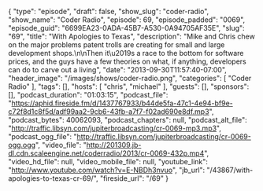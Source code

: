 {
  "type": "episode",
  "draft": false,
  "show_slug": "coder-radio",
  "show_name": "Coder Radio",
  "episode": 69,
  "episode_padded": "0069",
  "episode_guid": "6699EA23-0ADA-45B7-A530-0A94705AF35E",
  "slug": "69",
  "title": "With Apologies to Texas",
  "description": "Mike and Chris chew on the major problems patent trolls are creating for small and large development shops.\n\nThen it\u2019s a race to the bottom for software prices, and the guys have a few theories on what, if anything, developers can do to carve out a living",
  "date": "2013-09-30T11:57:40-07:00",
  "header_image": "/images/shows/coder-radio.png",
  "categories": [
    "Coder Radio"
  ],
  "tags": [],
  "hosts": [
    "chris",
    "michael"
  ],
  "guests": [],
  "sponsors": [],
  "podcast_duration": "01:03:15",
  "podcast_file": "https://aphid.fireside.fm/d/1437767933/b44de5fa-47c1-4e94-bf9e-c72f8d1c8f5d/adf99aa2-9cb6-43fb-a7f7-f02ad690e8df.mp3",
  "podcast_bytes": 40062093,
  "podcast_chapters": null,
  "podcast_alt_file": "http://traffic.libsyn.com/jupiterbroadcasting/cr-0069-mp3.mp3",
  "podcast_ogg_file": "http://traffic.libsyn.com/jupiterbroadcasting/cr-0069-ogg.ogg",
  "video_file": "http://201309.jb-dl.cdn.scaleengine.net/coderradio/2013/cr-0069-432p.mp4",
  "video_hd_file": null,
  "video_mobile_file": null,
  "youtube_link": "http://www.youtube.com/watch?v=E-NBDh3nvuo",
  "jb_url": "/43867/with-apologies-to-texas-cr-69/",
  "fireside_url": "/69"
}

